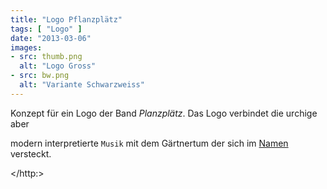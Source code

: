 ```yaml
---
title: "Logo Pflanzplätz"
tags: [ "Logo" ]
date: "2013-03-06"
images:
- src: thumb.png
  alt: "Logo Gross"
- src: bw.png
  alt: "Variante Schwarzweiss"
---
```

Konzept für ein Logo der Band *Planzplätz*. Das Logo verbindet die urchige aber <div>modern interpretierte&nbsp;`Musik`&nbsp;mit dem Gärtnertum der sich im [Namen](<http: www.apple.com="">) versteckt.

</http:></div>